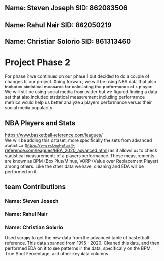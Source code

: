 ## Name: Steven Joseph SID: 862083506 <br>
## Name: Rahul Nair  SID:  862050219<br>
## Name: Christian Solorio  SID: 861313460  <br>

# Project Phase 2 <br>
  For phase 2 we continued on our phase 1 but decided to do a couple of changes to our project. Going forward, we will be using NBA data that also includes statistical measures for calculating the performance of a player. We will still be using social media from twitter but we figured finding a data set that also included statistical measurement including performance metrics would help us better analyze a players performance versus their social media popularity<br>
  
  ## NBA Players and Stats <br>
https://www.basketball-reference.com/leagues/ <br>
We will be adding this dataset, more specifically the sets from advanced statistics (https://www.basketball-reference.com/leagues/NBA_2020_advanced.html) as it allows us to check statistical measurements of a players performance. These measurements are known as BPM (Box Plus/Minus, VORP (Value over Replacement Player) among others. Like the other data we have, cleaning and EDA will be performed on it. <br>

## team Contributions <br>
### Name: Steven Joseph <br>
### Name: Rahul Nair<br>
### Name: Christian Solorio<br>
Used scrapy to get the new data from the advanced table of basketball-reference. This data spanned from 1995 - 2020. Cleaned this data, and then performed EDA on it to see patterns in the data, specifically on the BPM, True Shot Percentage, and other key data columns.
